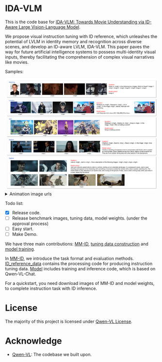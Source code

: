 # IDA-VLM

This is the code base for [IDA-VLM: Towards Movie Understanding via ID-Aware Large Vision-Language Model]().

We propose visual instruction tuning with ID reference, which unleashes the potential of LVLM in identity memory and recognition across diverse scenes, and develop an ID-aware LVLM, IDA-VLM. This paper paves the way for future artificial intelligence systems to possess multi-identity visual inputs, thereby facilitating the comprehension of complex visual narratives like movies.

Samples:

<img src="./fig/samples.png">
<details>
  <summary>Animation image urls</summary>
https://img1.doubanio.com/view/photo/l/public/p2625512480.webp, https://img1.doubanio.com/view/photo/m/public/p2901199610.webp, https://img2.doubanio.com/view/photo/m/public/p2896107391.webp, https://img2.doubanio.com/view/photo/l/public/p2895851711.webp, https://olimg.3dmgame.com/uploads/images/xiaz/2021/0924/1632447816995.jpg, https://i0.hdslb.com/bfs/archive/0384c2f5139013b1ceae84395bbd58fae25898ef.jpg, https://act-webstatic.mihoyo.com/event-static/2023/08/15/9797cacf6d60a54f91fb6f68546b43e1_6723404097102093983.jpg?x-oss-process=image/quality,Q_80/resize,m_lfit,s_700
</details>

Todo list:

- [x] Release code.
- [ ] Release benchmark images, tuning data, model weights. (under the approval process)
- [ ] Easy start.
- [ ] Make Demo.

We have three main contributions: [MM-ID](./mm-id/), [tuning data construction](./ID_reference_data/) and [model training](./model).

In [MM-ID](./mm-id/), we introduce the task format and evaluation methods. [ID_reference_data](./ID_reference_data/) contains the processing code for producing instruction tuning data. [Model](./model/) includes training and inference code, which is based on Qwen-VL-Chat.

For a quickstart, you need download images of MM-ID and model weights, to complete instruction task with ID inference. 

# License

The majority of this project is licensed under [Qwen-VL License](https://github.com/QwenLM/Qwen-VL/blob/master/LICENSE).

# Acknowledge
* [Qwen-VL](https://github.com/QwenLM/Qwen-VL): The codebase we built upon.